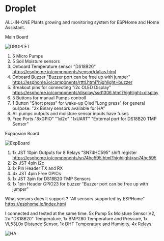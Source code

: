 # Droplet
 ALL-IN-ONE Plants growing and monitoring system for ESPHome and Home Assistant.
 
   Main Board
   
   
 ![DROPLET](https://raw.githubusercontent.com/PricelessToolkit/Droplet/main/img/droplet.jpg)
 

 1. 5 Micro Pumps
 2. 5 Soil Moisture sensors 
 3. Onboard Temperature sensor "DS18B20" https://esphome.io/components/sensor/dallas.html
 4. Onboard Buzzer "Buzzer port can be free up with jumper" https://esphome.io/components/rtttl.html?highlight=buzzer
 5. Breakout pins for connecting "i2c OLED Display" https://esphome.io/components/display/ssd1306.html?highlight=display
 6. 5 Buttons for manual Pumps controll
 7. 1 Button "Short press" for wake-up Oled "Long press" for general purpose. "2x Binary sensors available for HA"
 8. All pumps outputs and moisture sensor inputs have fuses
 9. Free Ports "8xGPIO" "1xi2c" "1xUART" "External port for DS18B20 TMP Sensor"
 
  Expansion Board
  
  
 ![ExpBoard](https://raw.githubusercontent.com/PricelessToolkit/Droplet/main/img/ExpBoard.JPG)
 
 
 1. 1x JST 10pin Outputs for 8 Relays "SN74HC595" shift register https://esphome.io/components/sn74hc595.html?highlight=sn74hc595
 2. 2x JST 4pin i2c
 3. 1x Pin Header TX and RX
 4. 4x JST 4pin Free GPIOs
 5. 1x JST 3pin for DS18B20 TMP Sensors
 6. 1x 1pin Header GPIO23 for buzzer "Buzzer port can be free up with jumper"
 
 

 What sensors does it support ? "All sensors supported by ESPHome" https://esphome.io/index.html
 
 
 I connected and tested at the same time.
 5x Pump
 5x Moisture Sensor V2, 
 2x "DS18B20" Temperature, 
 1x BMP280 Temperature and Pressure, 
 1x VL53L0x Distance Sensor, 
 1x DHT Temperature and Humidity, 
 4x Relays. 
 
 
 ![HA](https://raw.githubusercontent.com/PricelessToolkit/Droplet/main/img/HASensors.JPG)
